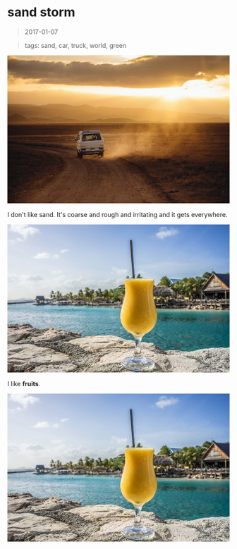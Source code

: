 sand storm
====

> 2017-01-07

> tags: sand, car, truck, world, green

![volkswagen](./volkswagen.jpg)

I don't like sand. It's coarse and rough and irritating and it gets everywhere.

![passion](./passion.jpg)

I like __fruits__.

![passion](./passion.jpg)
